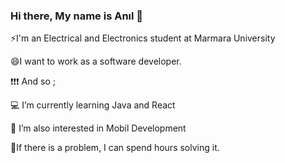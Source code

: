 ### Hi there, My name is Anıl 👋

⚡I'm an Electrical and Electronics student at Marmara University

😄I want to work as a software developer.

❗❗❗ And so ;

💻 I’m currently learning Java and React

📱 I’m also interested in Mobil Development

🐣If there is a problem, I can spend hours solving it.



<!--
**anilakd/anilakd** is a ✨ _special_ ✨ repository because its `README.md` (this file) appears on your GitHub profile.

Here are some ideas to get you started:

- 🔭 I’m currently working on ...
- 🌱 I’m currently learning ...
- 👯 I’m looking to collaborate on ...
- 🤔 I’m looking for help with ...
- 💬 Ask me about ...
- 📫 How to reach me: ...
- 😄 Pronouns: ...
- ⚡ Fun fact: ...
-->

